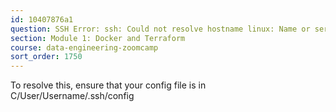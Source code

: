 ```yaml
---
id: 10407876a1
question: SSH Error: ssh: Could not resolve hostname linux: Name or service not known
section: Module 1: Docker and Terraform
course: data-engineering-zoomcamp
sort_order: 1750
---
```


To resolve this, ensure that your config file is in C/User/Username/.ssh/config

